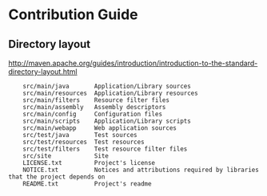 # Contribution Guide

## Directory layout
http://maven.apache.org/guides/introduction/introduction-to-the-standard-directory-layout.html


        src/main/java	    Application/Library sources
        src/main/resources	Application/Library resources
        src/main/filters	Resource filter files
        src/main/assembly	Assembly descriptors
        src/main/config	    Configuration files
        src/main/scripts	Application/Library scripts
        src/main/webapp	    Web application sources
        src/test/java	    Test sources
        src/test/resources	Test resources
        src/test/filters	Test resource filter files
        src/site	        Site
        LICENSE.txt	        Project's license
        NOTICE.txt	        Notices and attributions required by libraries that the project depends on
        README.txt	        Project's readme